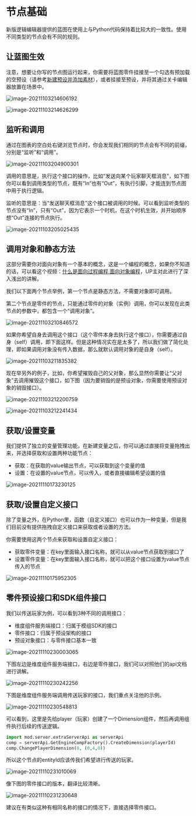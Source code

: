 # 节点基础

新版逻辑编辑器提供的蓝图在使用上与Python代码保持着比较大的一致性。使用不同类型的节点会有不同的规则。

## 让蓝图生效

注意，想要让你写的节点图运行起来，你需要将蓝图零件挂接至一个勾选有预加载的空预设（请参考[新建预设并添加素材](../../14-预设玩法编程/0-第一个预设Mod/1-新建预设并添加素材.md)），或者挂接至预设，并将其通过关卡编辑器放置在场景中。

![image-20211103214606192](./images/image-20211103214606192.png)

![image-20211103214626299](./images/image-20211103214626299.png)

## 监听和调用

通过在图表的空白处右键浏览节点时，你会发现我们相同的节点会有不同的前缀，分别是“监听”和“调用”。

![image-20211103204900301](./images/image-20211103204900301.png)

调用的意思是，执行这个接口的操作，比如“发送向某个玩家聊天框消息”，如下图你可以看到调用类型的节点，既有“In”也有“Out”，有执行引脚，才能连到节点图中用于执行逻辑。

监听的意思是：当“发送聊天框消息”这个接口被调用的时候。可以看到监听类型的节点没有“In”，只有“Out”，因为它表示一个时机，在这个时机生效，并开始顺序想“Out”连接的节点执行。

![image-20211103205025435](./images/image-20211103205025435.png)

## 调用对象和静态方法

这部分需要你对面向对象有一个基本的概念，这是一个编程的概念，如果你不知道的话，可以看这个视频：[什么是面向过程编程,面向对象编程](https://www.bilibili.com/video/BV1pV411d7sL?from=search&seid=7248194267465509786&spm_id_from=333.337.0.0)，UP主对此进行了深入浅出的讲解。

我们以下面两个节点举例，第一个节点是静态方法，不需要对象即可调用。

第二个节点是零件的节点，只能通过零件的对象（实例）调用，你可以发现在此类节点的参数中，都包含一个“调用对象”。

![image-20211103210846572](./images/image-20211103210846572.png)

如果你希望自身去调用这个接口（这个零件本身去执行这个接口），你需要通过自身（self）调用，即下面这样。但是这种情况实在是太多了，所以我们做了简化处理，即如果调用对象没有传入数据，那么就默认调用对象的是自身（self）。

![image-20211103211835382](./images/image-20211103211835382.png)

现在举另外的例子，比如，你希望摧毁自己的父对象，那么显然你需要让“父对象”去调用摧毁这个接口，如下图（因为要销毁的是预设对象，你需要使用预设对象的销毁接口）。

![image-20211103212200759](./images/image-20211103212200759.png)

![image-20211103212241434](./images/image-20211103212241434.png)

## 获取/设置变量

我们提供了独立的变量管理功能，在新建变量之后，你可以通过直接将变量拖拽出来，并选择获取和设置两种功能节点：

- 获取：在获取的value输出节点，可以获取到这个变量的值
- 设置：在设置的value节点，可以传入，或者直接编辑希望设置的值

![image-20211110173230125](./images/image-20211110173230125.png)

## 获取/设置自定义接口

除了变量之外，在Python里，函数（自定义接口）也可以作为一种变量，但是我们目前没有提供拖拽自定义接口来获取或者设置的方法。

你需要使用这两个节点来获取和设置自定义接口：

- 获取零件变量：在key里面输入接口名称，就可以从value节点获取到接口了
- 设置零件变量：在key里面输入接口名称，就可以把这个接口设置为value节点传入的节点

![image-20211110175952305](./images/image-20211110175952305.png)

## 零件预设接口和SDK组件接口

我们以传送玩家为例，可以看到3种不同的调用接口：

- 维度组件服务端接口：归属于模组SDK的接口
- 零件接口：归属于预设架构的接口
- 预设对象接口：与零件接口基本一致

![image-20211110230003065](./images/image-20211110230003065.png)

下图左边是维度组件服务端接口，右边是零件接口，我们可以对照他们的api文档进行讲解。

![image-20211110230242256](./images/image-20211110230242256.png)

下图是维度组件服务端调用传送玩家的接口，我们重点关注他的示例。

![image-20211110230548813](./images/image-20211110230548813.png)

可以看到，这里是先给player（玩家）创建了一个Dimension组件，然后再调用组件执行后续的传送逻辑。

```python
import mod.server.extraServerApi as serverApi
comp = serverApi.GetEngineCompFactory().CreateDimension(playerId)
comp.ChangePlayerDimension(0, (0,4,0))
```

所以这个节点的entityId应该传我们希望进行传送的玩家。

![image-20211110231010069](./images/image-20211110231010069.png)

像下图的零件接口的版本，翻译比较清晰。

![image-20211110231230648](./images/image-20211110231230648.png)

建议在有类似这种有相同名称的接口的情况下，直接选择零件接口。
